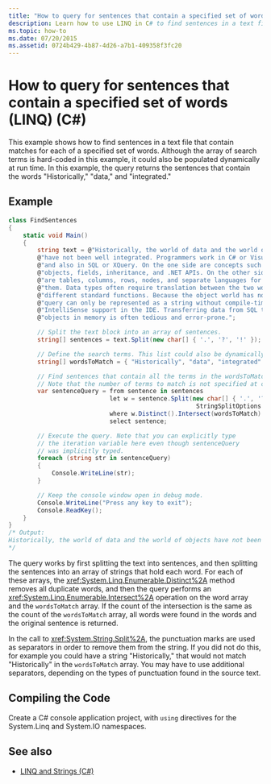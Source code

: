 ```yaml
---
title: "How to query for sentences that contain a specified set of words (LINQ) (C#)"
description: Learn how to use LINQ in C# to find sentences in a text file that contain matches for each of a set of words, which could be populated at run time.
ms.topic: how-to
ms.date: 07/20/2015
ms.assetid: 0724b429-4b87-4d26-a7b1-409358f3fc20
---
```

# How to query for sentences that contain a specified set of words (LINQ) (C#)

This example shows how to find sentences in a text file that contain matches for each of a specified set of words. Although the array of search terms is hard-coded in this example, it could also be populated dynamically at run time. In this example, the query returns the sentences that contain the words "Historically," "data," and "integrated."

## Example

```csharp
class FindSentences
{
    static void Main()
    {
        string text = @"Historically, the world of data and the world of objects " +
        @"have not been well integrated. Programmers work in C# or Visual Basic " +
        @"and also in SQL or XQuery. On the one side are concepts such as classes, " +
        @"objects, fields, inheritance, and .NET APIs. On the other side " +
        @"are tables, columns, rows, nodes, and separate languages for dealing with " +
        @"them. Data types often require translation between the two worlds; there are " +
        @"different standard functions. Because the object world has no notion of query, a " +
        @"query can only be represented as a string without compile-time type checking or " +
        @"IntelliSense support in the IDE. Transferring data from SQL tables or XML trees to " +
        @"objects in memory is often tedious and error-prone.";

        // Split the text block into an array of sentences.
        string[] sentences = text.Split(new char[] { '.', '?', '!' });

        // Define the search terms. This list could also be dynamically populated at run time.
        string[] wordsToMatch = { "Historically", "data", "integrated" };

        // Find sentences that contain all the terms in the wordsToMatch array.
        // Note that the number of terms to match is not specified at compile time.
        var sentenceQuery = from sentence in sentences
                            let w = sentence.Split(new char[] { '.', '?', '!', ' ', ';', ':', ',' },
                                                    StringSplitOptions.RemoveEmptyEntries)
                            where w.Distinct().Intersect(wordsToMatch).Count() == wordsToMatch.Count()
                            select sentence;

        // Execute the query. Note that you can explicitly type
        // the iteration variable here even though sentenceQuery
        // was implicitly typed.
        foreach (string str in sentenceQuery)
        {
            Console.WriteLine(str);
        }

        // Keep the console window open in debug mode.
        Console.WriteLine("Press any key to exit");
        Console.ReadKey();
    }
}
/* Output:
Historically, the world of data and the world of objects have not been well integrated
*/
```

 The query works by first splitting the text into sentences, and then splitting the sentences into an array of strings that hold each word. For each of these arrays, the <xref:System.Linq.Enumerable.Distinct%2A> method removes all duplicate words, and then the query performs an <xref:System.Linq.Enumerable.Intersect%2A> operation on the word array and the `wordsToMatch` array. If the count of the intersection is the same as the count of the `wordsToMatch` array, all words were found in the words and the original sentence is returned.

 In the call to <xref:System.String.Split%2A>, the punctuation marks are used as separators in order to remove them from the string. If you did not do this, for example you could have a string "Historically," that would not match "Historically" in the `wordsToMatch` array. You may have to use additional separators, depending on the types of punctuation found in the source text.

## Compiling the Code

Create a C# console application project, with `using` directives for the System.Linq and System.IO namespaces.

## See also

- [LINQ and Strings (C#)](./linq-and-strings.md)
